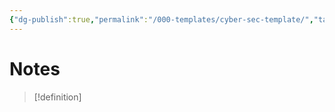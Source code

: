 ```yaml
---
{"dg-publish":true,"permalink":"/000-templates/cyber-sec-template/","tags":["CyberSecurity"]}
---
```



# Notes
> [!definition] 
> 


